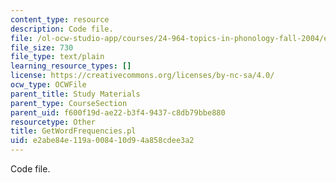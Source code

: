 ```yaml
---
content_type: resource
description: Code file.
file: /ol-ocw-studio-app/courses/24-964-topics-in-phonology-fall-2004/e2abe84e119a008410d94a858cdee3a2_GetWordFrequencies.pl
file_size: 730
file_type: text/plain
learning_resource_types: []
license: https://creativecommons.org/licenses/by-nc-sa/4.0/
ocw_type: OCWFile
parent_title: Study Materials
parent_type: CourseSection
parent_uid: f600f19d-ae22-b3f4-9437-c8db79bbe880
resourcetype: Other
title: GetWordFrequencies.pl
uid: e2abe84e-119a-0084-10d9-4a858cdee3a2
---
```

Code file.